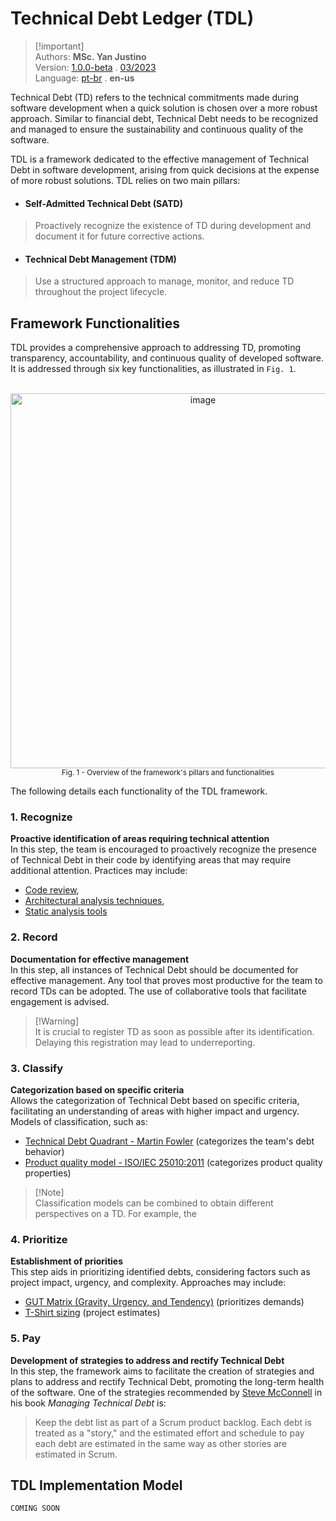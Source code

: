# Technical Debt Ledger (TDL)
> [!important]\
> Authors: **MSc. Yan Justino**  
> Version: [1.0.0-beta]() . [03/2023]()  
> Language: [pt-br](README.ptbr.md) . **en-us**

Technical Debt (TD) refers to the technical commitments made during software development when a quick solution is chosen over a more robust approach. Similar to financial debt, Technical Debt needs to be recognized and managed to ensure the sustainability and continuous quality of the software.

TDL is a framework dedicated to the effective management of Technical Debt in software development, arising from quick decisions at the expense of more robust solutions. TDL relies on two main pillars:

- #### Self-Admitted Technical Debt (SATD)
> Proactively recognize the existence of TD during development and document it for future corrective actions.

- #### Technical Debt Management (TDM)
> Use a structured approach to manage, monitor, and reduce TD throughout the project lifecycle.

## Framework Functionalities
TDL provides a comprehensive approach to addressing TD, promoting transparency, accountability, and continuous quality of developed software. It is addressed through six key functionalities, as illustrated in `Fig. 1`.

<p align="center">
  <br/>
  <img width="600" alt="image" src="https://github.com/yanjustino/td-ledger/assets/357114/e5bd7ace-9580-49c2-acbb-c58c558e1c4a">
  <br/>
  <small>Fig. 1 - Overview of the framework's pillars and functionalities</small>
</p>

The following details each functionality of the TDL framework.

### 1. Recognize
**Proactive identification of areas requiring technical attention**\
In this step, the team is encouraged to proactively recognize the presence of Technical Debt in their code by identifying areas that may require additional attention. Practices may include:

- [Code review](https://en.wikipedia.org/wiki/Code_review),
- [Architectural analysis techniques](https://www.sciencedirect.com/topics/computer-science/architecture-analysis),
- [Static analysis tools](https://en.wikipedia.org/wiki/Static_program_analysis)

### 2. Record
**Documentation for effective management**\
In this step, all instances of Technical Debt should be documented for effective management. Any tool that proves most productive for the team to record TDs can be adopted. The use of collaborative tools that facilitate engagement is advised.

> [!Warning]\
> It is crucial to register TD as soon as possible after its identification. Delaying this registration may lead to underreporting.

### 3. Classify
**Categorization based on specific criteria**\
Allows the categorization of Technical Debt based on specific criteria, facilitating an understanding of areas with higher impact and urgency. Models of classification, such as:

- [Technical Debt Quadrant - Martin Fowler](https://martinfowler.com/bliki/TechnicalDebtQuadrant.html) (categorizes the team's debt behavior)
- [Product quality model - ISO/IEC 25010:2011](https://www.iso.org/obp/ui/#iso:std:iso-iec:25010:ed-1:v1:en) (categorizes product quality properties)

> [!Note]\
> Classification models can be combined to obtain different perspectives on a TD. For example, the

### 4. Prioritize
**Establishment of priorities**\
This step aids in prioritizing identified debts, considering factors such as project impact, urgency, and complexity. Approaches may include:

- [GUT Matrix (Gravity, Urgency, and Tendency)](https://scopi.com.br/blog/matriz-gut) (prioritizes demands)
- [T-Shirt sizing](https://asana.com/pt/resources/t-shirt-sizing) (project estimates)

### 5. Pay
**Development of strategies to address and rectify Technical Debt**\
In this step, the framework aims to facilitate the creation of strategies and plans to address and rectify Technical Debt, promoting the long-term health of the software. One of the strategies recommended by [Steve McConnell](https://www.construx.com/uploadedfiles/resources/whitepapers/Managing%20Technical%20Debt.pdf) in his book _Managing Technical Debt_ is:

> Keep the debt list as part of a Scrum product backlog. Each debt is treated as a "story," and the estimated effort and schedule to pay each debt are estimated in the same way as other stories are estimated in Scrum.

## TDL Implementation Model
`COMING SOON`

